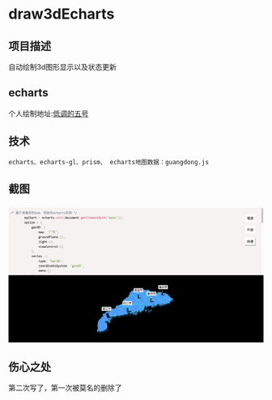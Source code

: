 # draw3dEcharts

## 项目描述
自动绘制3d图形显示以及状态更新

## echarts
个人绘制地址:[低调的五号](https://gallery.echartsjs.com/explore.html?u=bd-2674457144&type=work#sort=rank~timeframe=all~author=all)

## 技术
```
echarts、echarts-gl、prism、 echarts地图数据：guangdong.js
```

## 截图
![Image text](https://github.com/Bittersweet-Chocolate/draw3dEcharts/blob/master/echart.png)

## 伤心之处
第二次写了，第一次被莫名的删除了
